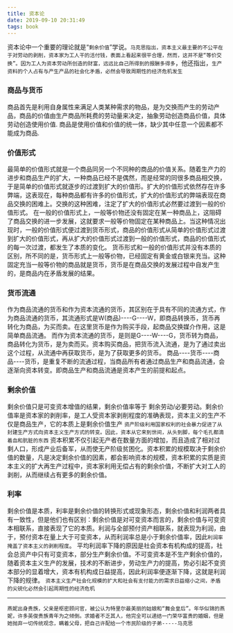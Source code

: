 ```yaml
---
title: 资本论
date: 2019-09-10 20:31:49
tags: book
---
```


资本论中一个重要的理论就是“`剩余价值`”学说。`马克思指出，资本主义最主要的不公平在于对劳动的剥削，资本家为工人干的活付钱，表面上看起来很平合理，然而，这并不是“等价交换”。因为工人为资本劳动所创造的财富，远远比自己所得到的报酬多得多`，他还指出，`生产资料的个人占有与产生产品的社会化矛盾，必然会导致周期性的经济危机发生`
### 商品与货币
商品首先是利用自身属性来满足人类某种需求的物品，是为交换而产生的劳动产品，商品的价值由生产商品所耗费的劳动量来决定，抽象劳动创造商品价值，具体劳动创造使用价值.
商品是使用价值和价值的统一体，缺少其中任意一个因素都不能成为商品.
### 价值形式
最简单的价值形式就是一个商品同另一个不同种的商品的价值关系。随着生产力的进步和商品生产的扩大，一种商品已经不是偶然，而是经常的同很多商品相交换，于是简单的价值形式就逐步的过渡到扩大的价值形。扩大的价值形式依然存在许多弊端，这表现在，每种商品都有许多的价值形式，扩大的价值形式的弊端表现在商品交换的困难上。交换的这种困难，注定了扩大的价值形式必然要过渡到一般的价值形式。
在一般的价值形式上，一般等价物还没有固定在某一种商品上，这阻碍了商品交换的进一步发展，这就要求一般等价物固定在某种商品上。当这种情况出现时，一般的价值形式便过渡到货币形式，商品的价值形式从简单的价值形式过渡到扩大的价值形式，再从扩大的价值形式过渡到一般的价值形式，商品的价值形式的每一次过渡，都发生了本质的变化。
货币形式和一般的价值形式并没有本质的区别，所不同的是，货币形式上一般等价物，已经固定有黄金或白银来充当。这种固定充当一般等价物的商品就是货币，货币是在商品交换的发展过程中自发产生的，是商品内在矛盾发展的结果。
### 货币流通
作为商品流通的货币和作为资本流通的货币，其区别在于具有不同的流通方式，作为商品流通的货币，其流通形式是W(商品)----G----W，即商品转换币，货币再转化为商品，为买而卖。在这里货币是作为购买手段，起商品交换媒介作用，这是简单商品流通。
而作为资本流通的货币，是则是G----W----G，货币转为商品，商品转化为货币，是为卖而买。资本购买商品，把货币流入流通，是为了通过卖出这个过程，从流通中再获取货币，是为了获取更多的货币。
商品----货币----商品----货币，是重复不断的流通过程，当商品所有者通过商品生产和商品流通，会逐渐向资本转变。即商品生产和商品流通是资本产生的前提和起点。
### 剩余价值
剩余价值只是可变资本增值的结果，剩余价值率等于  剩余劳动/必要劳动。剩余价值率是资本家的剥削率，是工人受资本家剥削程度的准确表现，资本主义的生产不仅是商品生产，它的本质上是剩余价值生产
`资产阶级利用国家权利的社会暴力促进了从封建生产方式向资本主义生产方式的转变。因此，资本从它来到世间，从头到脚，每个毛孔都滴着血和肮脏的东西`
资本积累不仅引起无产者在数量方面的增加，而且造成了相对过剩人口，形成产业后备军，从而使无产阶级贫困化。资本积累的规模取决于剩余价值的数量，凡是决定剩余价值的因素，都会影响资本的规模，资本积累的实质是资本主义的扩大再生产过程中，资本家利用无偿占有的剩余价值，不断扩大对工人的剥削，从而继续占有更多的剩余价值。
### 利率
剩余价值是本质，利率是剩余价值的转换形式或现象形态，剩余价值和利润两者具有一致性，但是他们也有区别：剩余价值是对可变资本而言的，剩余价值与可变资本相联系，直接表现了它的本质。利润与全部预付资产相联系，就表现为利润，由于，预付资本在量上大于可变资本，从而利润率总是小于剩余价值率，因此`利润率掩盖了资本主义的剥削程度`。
平均利润率下降的原因是社会资本有机构成的提高，社会总资产中只有可变资本，部分生产剩余价值。不可变资本是不生产剩余价值的，随着资本主义生产的发展，技术的不断进步，劳动生产力的提高，势必引起不变资本部分的显着增大，资本有机构成日益提高，因此利润率便逐渐下降，这就是利润下降的规律。
`资本主义生产社会化规模的扩大和社会有支付能力的需求日益缩小之间，矛盾的尖锐化必然会引起周期性的经济危机`

***

`燕妮出身贵族，父亲是枢密顾问官，被公认为特里尔最美丽的姑娘和“舞会皇后”。年华似锦的燕妮，许多英俊贵族青年为之倾倒。求婚者不乏其人，他完全可以递结一门荣华富贵的婚姻，但是她抛弃一切传统观念，瞒着父母，把自己许配给一个市民阶级的子弟-----马克思`